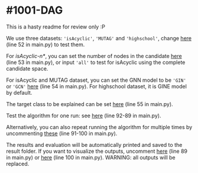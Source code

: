 # #1001-DAG
This is a hasty readme for review only :P

We use three datasets: `'isAcyclic'`, `'MUTAG'` and `'highschool'`, change [here](https://github.com/Gori-LV/DAG/blob/main/main.py#L52) (line 52 in main.py) to test them.

For _isAcyclic-n*_, you can set the number of nodes in the candidate [here](https://github.com/Gori-LV/DAG/blob/main/main.py#L53) (line 53 in main.py), or input `'all'` to test for isAcyclic using the complete candidate space.

For isAcyclic and MUTAG dataset, you can set the GNN model to be `'GIN'` or `'GCN'` [here](https://github.com/Gori-LV/DAG/blob/main/main.py#L54) (line 54 in main.py). For highschool dataset, it is GINE model by default.

The target class to be explained can be set [here](https://github.com/Gori-LV/DAG/blob/main/main.py#L55) (line 55 in main.py).

Test the algorithm for one run: see [here](https://github.com/Gori-LV/DAG/blob/main/main.py#L82-L89) (line 92-89 in main.py).

Alternatively, you can also repeat running the algorithm for multiple times by uncommenting [these](https://github.com/Gori-LV/DAG/blob/main/main.py#L91-L100) (line 91-100 in main.py).

The results and evaluation will be automatically printed and saved to the result folder. If you want to visualize the outputs, uncomment [here](https://github.com/Gori-LV/DAG/blob/main/main.py#L89) (line 89 in main.py) or [here](https://github.com/Gori-LV/DAG/blob/main/main.py#L100) (line 100 in main.py). WARNING: all outputs will be replaced.

